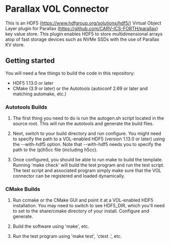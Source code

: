 # Parallax VOL Connector

This is an HDF5 (https://www.hdfgroup.org/solutions/hdf5/) Virtual Object Layer plugin for Parallax (https://github.com/CARV-ICS-FORTH/parallax) key value store. This plugin enables HDF5 to store multidimensional arrays atop of fast storage devices such as NVMe SSDs with the use of Parallax KV store.


## Getting started

You will need a few things to build the code in this repository:

* HDF5 1.13.0 or later
* CMake (3.9 or later) or the Autotools (autoconf 2.69 or later and matching automake, etc.)

### Autotools Builds

1) The first thing you need to do is run the autogen.sh script located in the source root. This will run the autotools and generate the build files.

2) Next, switch to your build directory and run configure. You might need to specify the path to a VOL-enabled HDF5 (version 1.13.0 or later) using the --with-hdf5 option. Note that --with-hdf5 needs you to specify the path to the (p)h5cc file (including h5cc).

3) Once configured, you should be able to run make to build the template. Running 'make check' will build the test program and run the test script. The test script and associated program simply make sure that the VOL connector can be registered and loaded dynamically.

### CMake Builds

1) Run ccmake or the CMake GUI and point it at a VOL-enabled HDF5 installation. You may need to switch to see HDF5\_DIR, which you'll need to set to the share/cmake directory of your install. Configure and generate.

2) Build the software using 'make', etc.

3) Run the test program using 'make test', 'ctest .', etc.
